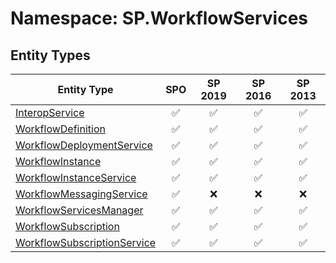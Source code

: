 # Namespace: SP.WorkflowServices

## Entity Types

Entity Type | SPO | SP 2019 | SP 2016 | SP 2013
----------|:---:|:-------:|:-------:|:-------:
[InteropService](./EntityTypes/InteropService.md) | ✅ | ✅ | ✅ | ✅
[WorkflowDefinition](./EntityTypes/WorkflowDefinition.md) | ✅ | ✅ | ✅ | ✅
[WorkflowDeploymentService](./EntityTypes/WorkflowDeploymentService.md) | ✅ | ✅ | ✅ | ✅
[WorkflowInstance](./EntityTypes/WorkflowInstance.md) | ✅ | ✅ | ✅ | ✅
[WorkflowInstanceService](./EntityTypes/WorkflowInstanceService.md) | ✅ | ✅ | ✅ | ✅
[WorkflowMessagingService](./EntityTypes/WorkflowMessagingService.md) | ✅ | ❌ | ❌ | ❌
[WorkflowServicesManager](./EntityTypes/WorkflowServicesManager.md) | ✅ | ✅ | ✅ | ✅
[WorkflowSubscription](./EntityTypes/WorkflowSubscription.md) | ✅ | ✅ | ✅ | ✅
[WorkflowSubscriptionService](./EntityTypes/WorkflowSubscriptionService.md) | ✅ | ✅ | ✅ | ✅